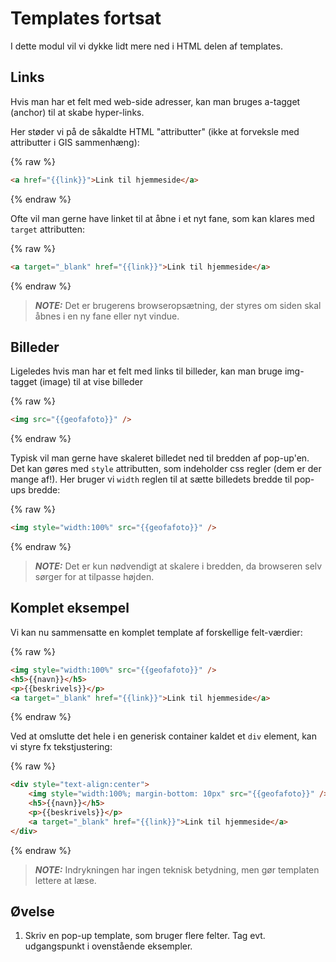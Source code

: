 # Templates fortsat

I dette modul vil vi dykke lidt mere ned i HTML delen af templates.

## Links

Hvis man har et felt med web-side adresser, kan man bruges a-tagget (anchor) til at skabe hyper-links.   

Her støder vi på de såkaldte HTML "attributter" (ikke at forveksle med attributter i GIS sammenhæng): 

{% raw %}
```html
<a href="{{link}}">Link til hjemmeside</a>
```
{% endraw %}

Ofte vil man gerne have linket til at åbne i et nyt fane, som kan klares med `target` attributten:

{% raw %}
```html
<a target="_blank" href="{{link}}">Link til hjemmeside</a>
```
{% endraw %}

> **_NOTE:_**  Det er brugerens browseropsætning, der styres om siden skal åbnes i en ny fane eller nyt vindue.

## Billeder

Ligeledes hvis man har et felt med links til billeder, kan man bruge img-tagget (image) til at vise billeder

{% raw %}
```html
<img src="{{geofafoto}}" />
```
{% endraw %}

Typisk vil man gerne have skaleret billedet ned til bredden af pop-up'en. Det kan gøres med `style` attributten, som indeholder 
css regler (dem er der mange af!). Her bruger vi `width` reglen til at sætte billedets bredde til pop-ups bredde:

{% raw %}
```html
<img style="width:100%" src="{{geofafoto}}" />
```
{% endraw %}

> **_NOTE:_**  Det er kun nødvendigt at skalere i bredden, da browseren selv sørger for at tilpasse højden.

## Komplet eksempel

Vi kan nu sammensatte en komplet template af forskellige felt-værdier:

{% raw %}
```html
<img style="width:100%" src="{{geofafoto}}" />
<h5>{{navn}}</h5>
<p>{{beskrivels}}</p>
<a target="_blank" href="{{link}}">Link til hjemmeside</a>
```
{% endraw %}

Ved at omslutte det hele i en generisk container kaldet et `div` element, kan vi styre fx tekstjustering: 

{% raw %}
```html
<div style="text-align:center">
    <img style="width:100%; margin-bottom: 10px" src="{{geofafoto}}" />
    <h5>{{navn}}</h5>
    <p>{{beskrivels}}</p>
    <a target="_blank" href="{{link}}">Link til hjemmeside</a>
</div>
```
{% endraw %}

> **_NOTE:_**  Indrykningen har ingen teknisk betydning, men gør templaten lettere at læse.

## Øvelse

1. Skriv en pop-up template, som bruger flere felter. Tag evt. udgangspunkt i ovenstående eksempler.
